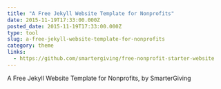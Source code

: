 ```yaml
---
title: "A Free Jekyll Website Template for Nonprofits"
date: 2015-11-19T17:33:00.000Z
posted_date: 2015-11-19T17:33:00.000Z
type: tool
slug: a-free-jekyll-website-template-for-nonprofits
category: theme
links:
  - https://github.com/smartergiving/free-nonprofit-starter-website
---
```

A Free Jekyll Website Template for Nonprofits, by SmarterGiving





